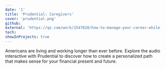 ```yaml
---
date: '1'
title: 'Prudential: Caregivers'
cover: 'prudential.png'
github:
external: 'https://qz.com/work/1547828/how-to-manage-your-career-while-caring-for-a-loved-one/'
tech:
showInProjects: true
---
```


Americans are living and working longer than ever before. Explore the audio interactive with Prudential to discover how to create a personalized path that makes sense for your financial present and future.
